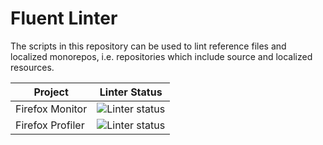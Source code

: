 # Fluent Linter

The scripts in this repository can be used to lint reference files and
localized monorepos, i.e. repositories which include source and localized
resources.

| Project | Linter Status |
|---------|---------------|
|Firefox Monitor|![Linter status](https://github.com/flodolo/fluent-linter/workflows/Monitor/badge.svg)
|Firefox Profiler|![Linter status](https://github.com/flodolo/fluent-linter/workflows/Profiler/badge.svg)
